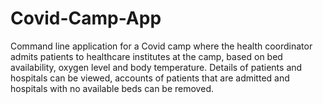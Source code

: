 # Covid-Camp-App

Command line application for a Covid camp where the health coordinator admits patients to healthcare institutes at the camp, based on bed availability, oxygen level and body temperature. Details of patients and hospitals can be viewed, accounts of patients that are admitted and hospitals with no available beds can be removed.
